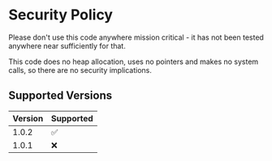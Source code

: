 # Security Policy

Please don't use this code anywhere mission critical - it has not been tested anywhere near sufficiently for that.

This code does no heap allocation, uses no pointers and makes no system calls, so there are no security implications.

## Supported Versions

| Version | Supported          |
| ------- | ------------------ |
| 1.0.2   | :white_check_mark: |
| 1.0.1   | :x:                |
